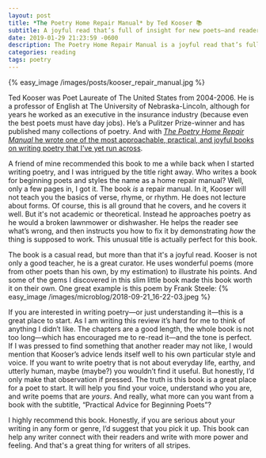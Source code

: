 ```yaml
---
layout: post
title: *The Poetry Home Repair Manual* by Ted Kooser 📚
subtitle: A joyful read that’s full of insight for new poets—and readers of poetry
date: 2019-01-29 21:23:59 -0600
description: The Poetry Home Repair Manual is a joyful read that’s full of insight for poets—and readers of poetry.
categories: reading
tags: poetry
---
```

{% easy_image /images/posts/kooser_repair_manual.jpg %}

Ted Kooser was Poet Laureate of The United States from 2004-2006. He is a professor of English at The University of Nebraska-Lincoln, although for years he worked as an executive in the insurance industry (because even the best poets must have day jobs). He’s a Pulitzer Prize-winner and has published many collections of poetry. And with [*The Poetry Home Repair Manual* he wrote one of the most approachable, practical, and joyful books on writing poetry that I’ve yet run across](https://amzn.to/2WuLFOr). 

A friend of mine recommended this book to me a while back when I started writing poetry, and I was intrigued by the title right away. Who writes a book for beginning poets and styles the name as a home repair manual? Well, only a few pages in, I got it. The book *is* a repair manual. In it, Kooser will not teach you the basics of verse, rhyme, or rhythm. He does not lecture about forms. Of course, this is all ground that he covers, and he covers it well. But it's not academic or theoretical. Instead he approaches poetry as he would a broken lawnmower or dishwasher. He helps the reader see what’s wrong, and then instructs you how to fix it by demonstrating *how* the thing is supposed to work. This unusual title is actually perfect for this book.

The book is a casual read, but more than that it's a joyful read. Kooser is not only a good teacher, he is a great curator. He uses wonderful poems (more from other poets than his own, by my estimation) to illustrate his points. And some of the gems I discovered in this slim little book made this book worth it on their own. One great example is this poem by Frank Steele:
{% easy_image /images/microblog/2018-09-21_16-22-03.jpeg %}

If you are interested in writing poetry—or just understanding it—this is a great place to start. As I am writing this review it’s hard for me to think of anything I didn’t like. The chapters are a good length, the whole book is not too long—which has encouraged me to re-read it—and the tone is perfect. If I was pressed to find something that another reader may not like, I would mention that Kooser’s advice lends itself well to his own particular style and voice. If you want to write poetry that is not about everyday life, earthy, and utterly human, maybe (maybe?) you wouldn’t find it useful. But honestly, I’d only make that observation if pressed. The truth is this book is a great place for a poet to start. It will help you find your voice, understand who you are, and write poems that are *yours*. And really, what more can you want from a book with the subtitle, “Practical Advice for Beginning Poets”?

I highly recommend this book. Honestly, if you are serious about your writing in any form or genre, I’d suggest that you pick it up. This book can help any writer connect with their readers and write with more power and feeling. And that's a great thing for writers of all stripes.
